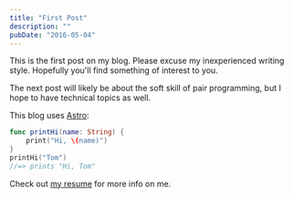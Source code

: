 ```yaml
---
title: "First Post"
description: ""
pubDate: "2016-05-04"
---
```


This is the first post on my blog. Please excuse my inexperienced writing style. Hopefully you'll find something of interest to you.

The next post will likely be about the soft skill of pair programming, but I hope to have technical topics as well.

This blog uses [Astro](https://astro.build):

```swift
func printHi(name: String) {
    print("Hi, \(name)")
}
printHi("Tom")
//=> prints "Hi, Tom"
```

Check out [my resume][my-resume] for more info on me.

[my-resume]: https://resume.jasonduffy.com
